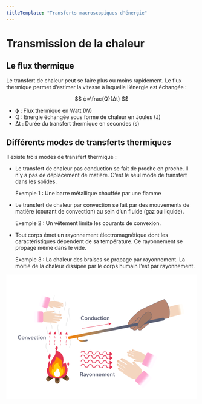 ```yaml
---
titleTemplate: "Transferts macroscopiques d'énergie"
---
```


# Transmission de la chaleur

## Le flux thermique

Le transfert de chaleur peut se faire plus ou moins rapidement. Le flux thermique permet d’estimer la vitesse à laquelle l’énergie est échangée :

$$
ϕ=\frac{Q}{Δt}
$$

- ϕ : 	Flux thermique en Watt (W)
- Q : 	Energie échangée sous forme de chaleur en Joules (J)
- Δt : 	Durée du transfert thermique en secondes (s)

## Différents modes de transferts thermiques

Il existe trois modes de transfert thermique :

- Le transfert de chaleur pas conduction se fait de proche en proche. Il n’y a pas de déplacement de matière. C’est le seul mode de transfert dans les solides.
    
    Exemple 1 : Une barre métallique chauffée par une flamme
- Le transfert de chaleur par convection se fait par des mouvements de matière (courant de convection) au sein d’un fluide (gaz ou liquide).
    
    Exemple 2 : Un vêtement limite les courants de convexion.
- Tout corps émet un rayonnement électromagnétique dont les caractéristiques dépendent de sa température. Ce rayonnement se propage même dans le vide.
    
    Exemple 3 : La chaleur des braises se propage par rayonnement. La moitié de la chaleur dissipée par le corps humain l’est par rayonnement.

![Modes de transfert thermique](/images/cours/mode-transfert-thermique.png "Modes de transfert thermique")
